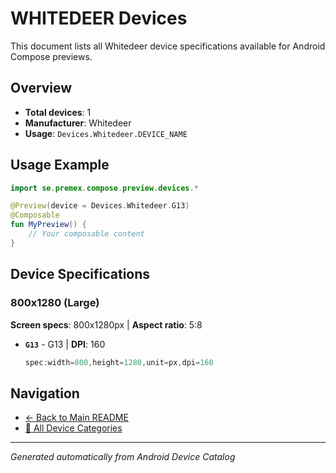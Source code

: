 # WHITEDEER Devices

This document lists all Whitedeer device specifications available for Android Compose previews.

## Overview

- **Total devices**: 1
- **Manufacturer**: Whitedeer
- **Usage**: `Devices.Whitedeer.DEVICE_NAME`

## Usage Example

```kotlin
import se.premex.compose.preview.devices.*

@Preview(device = Devices.Whitedeer.G13)
@Composable
fun MyPreview() {
    // Your composable content
}
```

## Device Specifications

### 800x1280 (Large)

**Screen specs**: 800x1280px | **Aspect ratio**: 5:8

- **`G13`** - G13 | **DPI**: 160
  ```kotlin
  spec:width=800,height=1280,unit=px,dpi=160
  ```

## Navigation

- [← Back to Main README](../../README.md)
- [📱 All Device Categories](../README.md)

---
*Generated automatically from Android Device Catalog*

